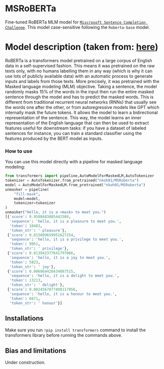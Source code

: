 # MSRoBERTa
Fine-tuned RoBERTa MLM model for [`Miscrosoft Sentence Completion Challenge`](https://www.microsoft.com/en-us/research/wp-content/uploads/2016/02/MSR_SCCD.pdf). This model case-sensitive following the `Roberta-base` model.
# Model description (taken from: [here](https://huggingface.co/roberta-base))
RoBERTa is a transformers model pretrained on a large corpus of English data in a self-supervised fashion. This means
it was pretrained on the raw texts only, with no humans labelling them in any way (which is why it can use lots of
publicly available data) with an automatic process to generate inputs and labels from those texts. 
More precisely, it was pretrained with the Masked language modeling (MLM) objective. Taking a sentence, the model
randomly masks 15% of the words in the input then run the entire masked sentence through the model and has to predict
the masked words. This is different from traditional recurrent neural networks (RNNs) that usually see the words one
after the other, or from autoregressive models like GPT which internally mask the future tokens. It allows the model to
learn a bidirectional representation of the sentence.
This way, the model learns an inner representation of the English language that can then be used to extract features
useful for downstream tasks: if you have a dataset of labeled sentences for instance, you can train a standard
classifier using the features produced by the BERT model as inputs.
### How to use
You can use this model directly with a pipeline for masked language modeling:
```python
from transformers import pipeline,AutoModelForMaskedLM,AutoTokenizer
tokenizer = AutoTokenizer.from_pretrained("nkoh01/MSRoberta")
model = AutoModelForMaskedLM.from_pretrained("nkoh01/MSRoberta")
unmasker = pipeline(
    "fill-mask",
    model=model,
    tokenizer=tokenizer
)
unmasker("Hello, it is a <mask> to meet you.")
[{'score': 0.9508683085441589,
  'sequence': 'hello, it is a pleasure to meet you.',
  'token': 10483,
  'token_str': ' pleasure'},
 {'score': 0.015089659951627254,
  'sequence': 'hello, it is a privilege to meet you.',
  'token': 9951,
  'token_str': ' privilege'},
 {'score': 0.013942377641797066,
  'sequence': 'hello, it is a joy to meet you.',
  'token': 5823,
  'token_str': ' joy'},
 {'score': 0.006964420434087515,
  'sequence': 'hello, it is a delight to meet you.',
  'token': 13213,
  'token_str': ' delight'},
 {'score': 0.0024567877408117056,
  'sequence': 'hello, it is a honour to meet you.',
  'token': 6671,
  'token_str': ' honour'}]
```
## Installations 
Make sure you run `!pip install transformers` command to install the transformers library before running the commands above. 
## Bias and limitations 
Under construction.